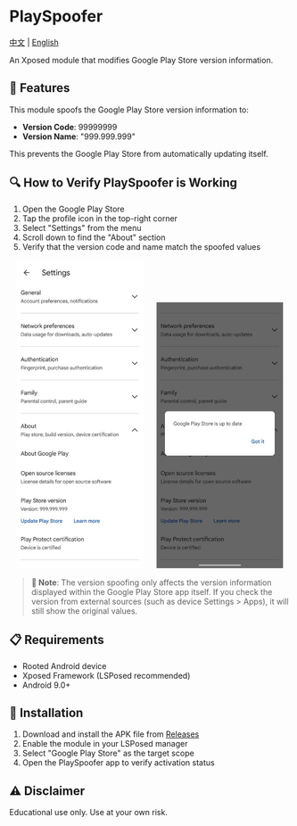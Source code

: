 # PlaySpoofer
[中文](README_zh.md) | [English](README.md)

An Xposed module that modifies Google Play Store version information.

## 🚀 Features

This module spoofs the Google Play Store version information to:
- **Version Code**: 99999999  
- **Version Name**: "999.999.999"

This prevents the Google Play Store from automatically updating itself.

## 🔍 How to Verify PlaySpoofer is Working

1. Open the Google Play Store
2. Tap the profile icon in the top-right corner
3. Select "Settings" from the menu
4. Scroll down to find the "About" section
5. Verify that the version code and name match the spoofed values

<p align="center">
  <img src="imgs/img1.jpg" width="45%" alt="Google Play Settings" />
  &nbsp;&nbsp;&nbsp;&nbsp;
  <img src="imgs/img2.jpg" width="45%" alt="Version Information" />
</p>

> **📝 Note**: The version spoofing only affects the version information displayed within the Google Play Store app itself. If you check the version from external sources (such as device Settings > Apps), it will still show the original values.

## 📋 Requirements

- Rooted Android device
- Xposed Framework (LSPosed recommended)
- Android 9.0+

## 🔧 Installation

1. Download and install the APK file from [Releases](https://github.com/byemaxx/PlayVersionSpoofer/releases)
2. Enable the module in your LSPosed manager
3. Select "Google Play Store" as the target scope
4. Open the PlaySpoofer app to verify activation status

## ⚠️ Disclaimer

Educational use only. Use at your own risk.

